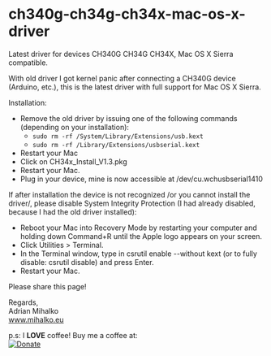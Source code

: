 # ch340g-ch34g-ch34x-mac-os-x-driver
Latest driver for devices CH340G CH34G CH34X, Mac OS X Sierra compatible.

With old driver I got kernel panic after connecting a CH340G device (Arduino, etc.), this is the latest driver with full support for Mac OS X Sierra.

Installation:

* Remove the old driver by issuing one of the following commands (depending on your installation):
  * `sudo rm -rf /System/Library/Extensions/usb.kext`
  * `sudo rm -rf /Library/Extensions/usbserial.kext`
*  Restart your Mac
*  Click on CH34x_Install_V1.3.pkg
*  Restart your Mac.
*  Plug in your device, mine is now accessible at /dev/cu.wchusbserial1410

If after installation the device is not recognized /or you cannot install the driver/, please disable System Integrity Protection (I had already disabled, because I had the old driver installed):

*  Reboot your Mac into Recovery Mode by restarting your computer and holding down Command+R until the Apple logo appears on your screen.
*  Click Utilities > Terminal.
*  In the Terminal window, type in csrutil enable --without kext (or to fully disable: csrutil disable) and press Enter.
*  Restart your Mac.

Please share this page!

Regards,  
Adrian Mihalko  
www.mihalko.eu

p.s:
I **LOVE** coffee! Buy me a coffee at:   
[![Donate](https://img.shields.io/badge/Donate-PayPal-green.svg)](https://www.paypal.com/cgi-bin/webscr?cmd=_donations&business=adriankoooo%40gmail%2ecom&lc=SK&item_name=Adrian%20Mihalko&currency_code=EUR&bn=PP%2dDonationsBF%3abtn_donateCC_LG%2egif%3aNonHosted)
